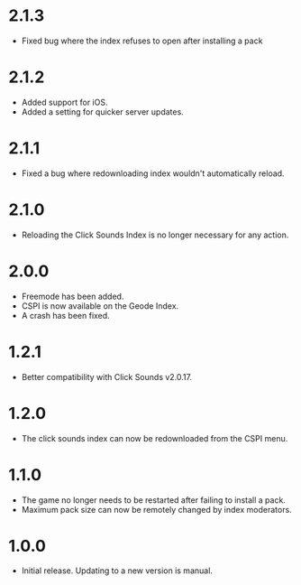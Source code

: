# 2.1.3
- Fixed bug where the index refuses to open after installing a pack
# 2.1.2
- Added support for iOS.
- Added a setting for quicker server updates.
# 2.1.1
- Fixed a bug where redownloading index wouldn't automatically reload.
# 2.1.0
- Reloading the Click Sounds Index is no longer necessary for any action.
# 2.0.0
- Freemode has been added.
- CSPI is now available on the Geode Index.
- A crash has been fixed.
# 1.2.1
- Better compatibility with Click Sounds v2.0.17.
# 1.2.0
- The click sounds index can now be redownloaded from the CSPI menu.
# 1.1.0
- The game no longer needs to be restarted after failing to install a pack.
- Maximum pack size can now be remotely changed by index moderators.
# 1.0.0
- Initial release. Updating to a new version is manual.